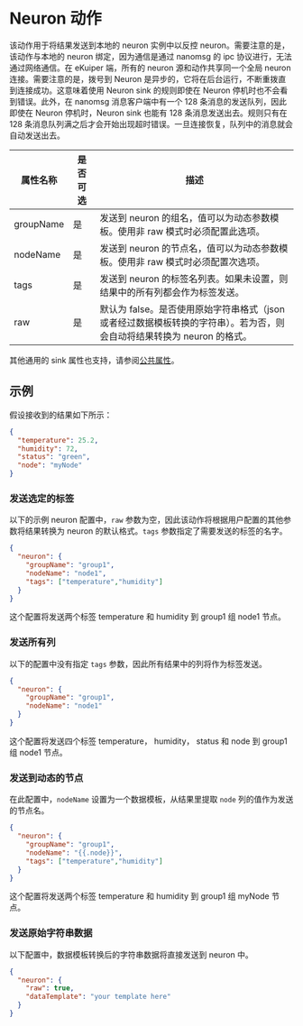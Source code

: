 # Neuron 动作

该动作用于将结果发送到本地的 neuron 实例中以反控 neuron。需要注意的是，该动作与本地的 neuron 绑定，因为通信是通过 nanomsg 的 ipc 协议进行，无法通过网络通信。在 eKuiper 端，所有的 neuron 源和动作共享同一个全局 neuron 连接。需要注意的是，拨号到 Neuron 是异步的，它将在后台运行，不断重拨直到连接成功。这意味着使用 Neuron sink 的规则即使在 Neuron 停机时也不会看到错误。此外，在 nanomsg 消息客户端中有一个 128 条消息的发送队列，因此即使在 Neuron 停机时，Neuron sink 也能有 128 条消息发送出去。规则只有在 128 条消息队列满之后才会开始出现超时错误。一旦连接恢复，队列中的消息就会自动发送出去。

| 属性名称      | 是否可选 | 描述                                                                   |
|-----------|------|----------------------------------------------------------------------|
| groupName | 是    | 发送到 neuron 的组名，值可以为动态参数模板。使用非 raw 模式时必须配置此选项。                        |
| nodeName  | 是    | 发送到 neuron 的节点名，值可以为动态参数模板。使用非 raw 模式时必须配置次选项。                       |
| tags      | 是    | 发送到 neuron 的标签名列表。如果未设置，则结果中的所有列都会作为标签发送。                            |
| raw       | 是    | 默认为 false。是否使用原始字符串格式（json或者经过数据模板转换的字符串）。若为否，则会自动将结果转换为 neuron 的格式。 |

其他通用的 sink 属性也支持，请参阅[公共属性](../overview.md#公共属性)。

## 示例

假设接收到的结果如下所示：

```json
{
  "temperature": 25.2,
  "humidity": 72,
  "status": "green",
  "node": "myNode"
}
```

### 发送选定的标签

以下的示例 neuron 配置中，`raw` 参数为空，因此该动作将根据用户配置的其他参数将结果转换为 neuron 的默认格式。`tags` 参数指定了需要发送的标签的名字。

```json
{
  "neuron": {
    "groupName": "group1",
    "nodeName": "node1",
    "tags": ["temperature","humidity"]
  }
}
```

这个配置将发送两个标签 temperature 和 humidity 到 group1 组 node1 节点。

### 发送所有列

以下的配置中没有指定 `tags` 参数，因此所有结果中的列将作为标签发送。

```json
{
  "neuron": {
    "groupName": "group1",
    "nodeName": "node1"
  }
}
```

这个配置将发送四个标签 temperature， humidity， status 和 node 到 group1 组 node1 节点。

### 发送到动态的节点

在此配置中，`nodeName` 设置为一个数据模板，从结果里提取 `node` 列的值作为发送的节点名。

```json
{
  "neuron": {
    "groupName": "group1",
    "nodeName": "{{.node}}",
    "tags": ["temperature","humidity"]
  }
}
```

这个配置将发送两个标签 temperature 和 humidity 到 group1 组 myNode 节点。

### 发送原始字符串数据

以下配置中，数据模板转换后的字符串数据将直接发送到 neuron 中。

```json
{
  "neuron": {
    "raw": true,
    "dataTemplate": "your template here"
  }
}
```
